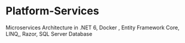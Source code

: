 # Platform-Services
Microservices Architecture in  .NET 6, Docker , Entity Framework Core, LINQ,, Razor, SQL Server Database 
